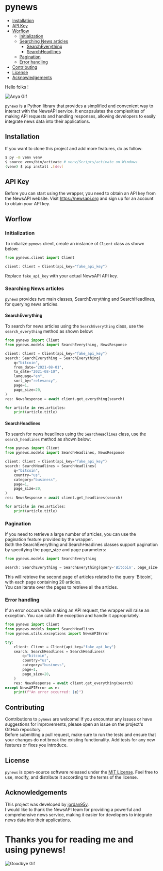 <h1>pynews</h1>

- [Installation](#installation)
- [API Key](#api-key)
- [Worflow](#worflow)
  - [Initialization](#initialization)
  - [Searching News articles](#searching-news-articles)
    - [SearchEverything](#searcheverything)
    - [SearchHeadlines](#searchheadlines)
  - [Pagination](#pagination)
  - [Error handling](#error-handling)
- [Contributing](#contributing)
- [License](#license)
- [Acknowledgements](#acknowledgements)

Hello folks !<br>

![Anya Gif](https://media.tenor.com/G13lUO8AyLIAAAAC/spy-x-family-spy-family.gif)

`pynews` is a Python library that provides a simplified and convenient way to interact with the NewsAPI service. It encapsulates the complexities of making API requests and handling responses, allowing developers to easily integrate news data into their applications.

## Installation

If you want to clone this project and add more features, do as follow:

```bash
$ py -m venv venv
$ source venv/bin/activate # venv/Scripts/activate on Windows
(venv) $ pip install .[dev]
```

## API Key

Before you can start using the wrapper, you need to obtain an API key from the NewsAPI website. Visit https://newsapi.org and sign up for an account to obtain your API key.

## Worflow

### Initialization

To initialize `pynews` client, create an instance of `Client` class as shown below:

```python
from pynews.client import Client

client: Client = Client(api_key="fake_api_key")
```

Replace `fake_api_key` with your actual NewsAPI API key.

### Searching News articles

`pynews` provides two main classes, SearchEverything and SearchHeadlines, for querying news articles. 

#### SearchEverything

To search for news articles using the `SearchEverything` class, use the `search_everything` method as shown below:

```python
from pynews import Client
from pynews.models import SearchEverything, NewsResponse

client: Client = Client(api_key="fake_api_key")
search: SearchEverything = SearchEverything(
    q="bitcoin",
    from_date="2021-08-01",
    to_date="2021-08-10",
    language="en",
    sort_by="relevancy",
    page=1,
    page_size=20,
)
res: NewsResponse = await client.get_everything(search)

for article in res.articles:
    print(article.title)
```

#### SearchHeadlines

To search for news headlines using the `SearchHeadlines` class, use the `search_headlines` method as shown below:

```python
from pynews import Client
from pynews.models import SearchHeadlines, NewsResponse

client: Client = Client(api_key="fake_api_key")
search: SearchHeadlines = SearchHeadlines(
    q="bitcoin",
    country="us",
    category="business",
    page=1,
    page_size=20,
)
res: NewsResponse = await client.get_headlines(search)

for article in res.articles:
    print(article.title)
```

### Pagination

If you need to retrieve a large number of articles, you can use the pagination feature provided by the wrapper.<br>
Both the SearchEverything and SearchHeadlines classes support pagination by specifying the page_size and page parameters:

```python	
from pynews.models import SearchEverything

search: SearchEverything = SearchEverything(query='Bitcoin', page_size=20, page=2)
```

This will retrieve the second page of articles related to the query 'Bitcoin', with each page containing 20 articles.<br>
You can iterate over the pages to retrieve all the articles.

### Error handling

If an error occurs while making an API request, the wrapper will raise an exception. You can catch the exception and handle it appropriately.

```python
from pynews import Client
from pynews.models import SearchHeadlines
from pynews.utils.exceptions import NewsAPIError

try:
    client: Client = Client(api_key="fake_api_key")
    search: SearchHeadlines = SearchHeadlines(
        q="bitcoin",
        country="us",
        category="business",
        page=1,
        page_size=20,
    )
    res: NewsResponse = await client.get_everything(search)
except NewsAPIError as e:
    print(f"An error occurred: {e}")
```

## Contributing

Contributions to `pynews` are welcome! If you encounter any issues or have suggestions for improvements, please open an issue on the project's GitHub repository.<br>
Before submitting a pull request, make sure to run the tests and ensure that your changes do not break the existing functionality. Add tests for any new features or fixes you introduce.

## License

`pynews` is open-source software released under the [MIT License](https://opensource.org/license/mit/). Feel free to use, modify, and distribute it according to the terms of the license.

## Acknowledgements

This project was developed by [jordan95v](https://github.com/jordan95v).<br>
I would like to thank the NewsAPI team for providing a powerful and comprehensive news service, making it easier for developers to integrate news data into their applications.

<h1>Thanks you for reading me and using <b>pynews</b>!</h1>

![Goodbye Gif](https://media.tenor.com/5UrK7rSTuscAAAAd/goodbye-bye-bye.gif)